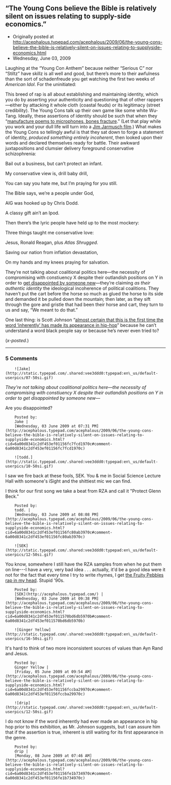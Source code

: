 ## “The Young Cons believe the Bible is relatively silent on issues relating to supply-side economics.”

 * Originally posted at http://acephalous.typepad.com/acephalous/2009/06/the-young-cons-believe-the-bible-is-relatively-silent-on-issues-relating-to-supplyside-economics.html
 * Wednesday, June 03, 2009



Laughing at
the “Young Con Anthem” because neither “Serious C” nor “Stiltz” have
skillz is all well and good, but there’s more to their awfulness than
the sort of schadenfreude you get watching the first two weeks of _American Idol_. For the uninitiated:

 
 
 
 
[](http://www.youtube.com/v/lkeZ2P4SiY8&rel=1&fs=1&showsearch=0&hd=0)[](http://www.youtube.com/v/lkeZ2P4SiY8&rel=1&fs=1&showsearch=0&hd=0)

This breed of rap is all about establishing and maintaining
identity, which you do by asserting your authenticity and questioning
that of other rappers—either by attacking it whole cloth (coastal
feuds) or its legitimacy (street credibility). The Young Cons talk up
their own game like some white Wu-Tang. Ideally, these assertions of
identity should be such that when they “[manufacture poems to microphones, bones fracture](http://www.youtube.com/watch?v=NDBJXZjmLro).” (Let that play while you work and your dull life will turn into a [Jim Jarmusch film](http://www.youtube.com/watch?v=resUyjKmOj0).) What makes the Young Cons so tellingly awful is that they sat down to forge a statement of identity, _produced something entirely incoherent_,
then looked upon their words and declared themselves ready for battle.
Their awkward juxtapositions and clumsier delivery foreground
conservative schizophrenia:

Bail out a business, but can’t protect an infant.

My conservative view is, drill baby drill,  

You can say you hate me, but I’m praying for you still.

The Bible says, we’re a people under God,  

AIG was hooked up by Chris Dodd.  

A classy gift ain’t an Ipod.

Then there’s the lyric people have held up to the most mockery:

Three things taught me conservative love:  

Jesus, Ronald Reagan, plus _Atlas Shrugged_.  

Saving our nation from inflation devastation,  

On my hands and my knees praying for salvation.

They’re not talking about coalitional politics here—the necessity of
compromising with constiuency X despite their outlandish positions on Y
in order to [get disappointed by someone new](http://www.cafepress.com/edgeofthewest.278096071)—they’re claiming _as their authentic identity_
the ideological incoherence of political coalitions. They haven’t put
the cart before the horse so much as glued the horse to its side and
demanded it be pulled down the mountain; then later, as they sift
through the gore and gristle that had been their horse and cart, they
turn to us and say, “We meant to do that.”

One last thing: is Scott Johnson “[almost certain that this is the first time the word ‘inherently’ has made its appearance in hip-hop](http://www.powerlineblog.com/archives/2009/05/023678.php)” because he can’t understand a word black people say or because he’s never even tried to?

(_x-posted._)

		

* * *

### 5 Comments 

		

                
[]()

	

		![Jake](http://static.typepad.com/.shared:vee3ddd0:typepad:en\_us/default-userpics/07-50si.gif)
	

	

		

_They’re not talking about coalitional politics here—the necessity of compromising with constiuency X despite their outlandish positions on Y in order to get disappointed by someone new—_

Are you disappointed? 

	

		Posted by:
		Jake |
		[Wednesday, 03 June 2009 at 07:31 PM](http://acephalous.typepad.com/acephalous/2009/06/the-young-cons-believe-the-bible-is-relatively-silent-on-issues-relating-to-supplyside-economics.html?cid=6a00d8341c2df453ef01156fc7fcd1970c#comment-6a00d8341c2df453ef01156fc7fcd1970c)

[]()

	

		![todd.](http://static.typepad.com/.shared:vee3ddd0:typepad:en\_us/default-userpics/10-50si.gif)
	

	

		

I saw we fire back at these fools, SEK. You & me in Social Science Lecture Hall with someone's iSight and the shittiest mic we can find. 

I think for our first song we take a beat from RZA and call it "Protect Glenn Beck." 

	

		Posted by:
		todd. |
		[Wednesday, 03 June 2009 at 08:08 PM](http://acephalous.typepad.com/acephalous/2009/06/the-young-cons-believe-the-bible-is-relatively-silent-on-issues-relating-to-supplyside-economics.html?cid=6a00d8341c2df453ef01156fc80ab3970c#comment-6a00d8341c2df453ef01156fc80ab3970c)

[]()

	

		![SEK](http://static.typepad.com/.shared:vee3ddd0:typepad:en\_us/default-userpics/12-50si.gif)
	

	

		

You know, somewhere I still have the RZA samples from when he put them on line---I have a very, very bad idea . . . actually, it'd be a good idea were it not for the fact that every time I try to write rhymes, I get [the Fruity Pebbles rap in my head](http://www.youtube.com/watch?v=KwptVuw9YaE).  Stupid '90s.

	

		Posted by:
		[SEK](http://acephalous.typepad.com/) |
		[Wednesday, 03 June 2009 at 09:38 PM](http://acephalous.typepad.com/acephalous/2009/06/the-young-cons-believe-the-bible-is-relatively-silent-on-issues-relating-to-supplyside-economics.html?cid=6a00d8341c2df453ef011570bd6db5970b#comment-6a00d8341c2df453ef011570bd6db5970b)

[]()

	

		![Ginger Yellow](http://static.typepad.com/.shared:vee3ddd0:typepad:en\_us/default-userpics/16-50si.gif)
	

	

		

It's hard to think of two more inconsistent sources of values than Ayn Rand and Jesus.

	

		Posted by:
		Ginger Yellow |
		[Friday, 05 June 2009 at 09:54 AM](http://acephalous.typepad.com/acephalous/2009/06/the-young-cons-believe-the-bible-is-relatively-silent-on-issues-relating-to-supplyside-economics.html?cid=6a00d8341c2df453ef01156fccba29970c#comment-6a00d8341c2df453ef01156fccba29970c)

[]()

	

		![drip](http://static.typepad.com/.shared:vee3ddd0:typepad:en\_us/default-userpics/12-50si.gif)
	

	

		

I do not know if the word inherently had ever made an appearance in hip hop prior to this exhibition, as Mr. Johnson suggests, but I can assure him that if the assertion is true, inherent is still waiting for its first appearance in the genre.

	

		Posted by:
		drip |
		[Monday, 08 June 2009 at 07:46 AM](http://acephalous.typepad.com/acephalous/2009/06/the-young-cons-believe-the-bible-is-relatively-silent-on-issues-relating-to-supplyside-economics.html?cid=6a00d8341c2df453ef01156fe1b734970c#comment-6a00d8341c2df453ef01156fe1b734970c)

		

        